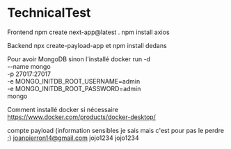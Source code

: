 # TechnicalTest


Frontend 
npm create next-app@latest .
npm install axios

Backend
npx create-payload-app
et npm install dedans

Pour avoir MongoDB sinon l'installé
docker run -d \
  --name mongo \
  -p 27017:27017 \
  -e MONGO_INITDB_ROOT_USERNAME=admin \
  -e MONGO_INITDB_ROOT_PASSWORD=admin \
  mongo

  Comment installé docker si nécessaire
  https://www.docker.com/products/docker-desktop/
  

  compte payload (information sensibles je sais mais c'est pour pas le perdre ;)
  joanpierron14@gmail.com
  jojo1234
  jojo1234